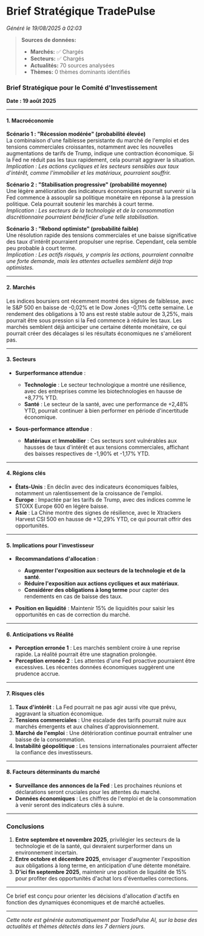 # Brief Stratégique TradePulse

*Généré le 19/08/2025 à 02:03*

> **Sources de données:**
> - **Marchés:** ✅ Chargés
> - **Secteurs:** ✅ Chargés
> - **Actualités:** 70 sources analysées
> - **Thèmes:** 0 thèmes dominants identifiés

### Brief Stratégique pour le Comité d'Investissement

**Date : 19 août 2025**

---

#### 1. **Macroéconomie**

**Scénario 1 : "Récession modérée" (probabilité élevée)**  
La combinaison d'une faiblesse persistante du marché de l'emploi et des tensions commerciales croissantes, notamment avec les nouvelles augmentations de tarifs de Trump, indique une contraction économique. Si la Fed ne réduit pas les taux rapidement, cela pourrait aggraver la situation.  
*Implication : Les actions cycliques et les secteurs sensibles aux taux d'intérêt, comme l'immobilier et les matériaux, pourraient souffrir.*

**Scénario 2 : "Stabilisation progressive" (probabilité moyenne)**  
Une légère amélioration des indicateurs économiques pourrait survenir si la Fed commence à assouplir sa politique monétaire en réponse à la pression politique. Cela pourrait soutenir les marchés à court terme.  
*Implication : Les secteurs de la technologie et de la consommation discrétionnaire pourraient bénéficier d'une telle stabilisation.*

**Scénario 3 : "Rebond optimiste" (probabilité faible)**  
Une résolution rapide des tensions commerciales et une baisse significative des taux d'intérêt pourraient propulser une reprise. Cependant, cela semble peu probable à court terme.  
*Implication : Les actifs risqués, y compris les actions, pourraient connaître une forte demande, mais les attentes actuelles semblent déjà trop optimistes.*

---

#### 2. **Marchés**

Les indices boursiers ont récemment montré des signes de faiblesse, avec le S&P 500 en baisse de -0,02% et le Dow Jones -0,11% cette semaine. Le rendement des obligations à 10 ans est resté stable autour de 3,25%, mais pourrait être sous pression si la Fed commence à réduire les taux. Les marchés semblent déjà anticiper une certaine détente monétaire, ce qui pourrait créer des décalages si les résultats économiques ne s'améliorent pas.

---

#### 3. **Secteurs**

- **Surperformance attendue** :  
  - **Technologie** : Le secteur technologique a montré une résilience, avec des entreprises comme les biotechnologies en hausse de +8,77% YTD.
  - **Santé** : Le secteur de la santé, avec une performance de +2,48% YTD, pourrait continuer à bien performer en période d'incertitude économique.

- **Sous-performance attendue** :  
  - **Matériaux** et **Immobilier** : Ces secteurs sont vulnérables aux hausses de taux d'intérêt et aux tensions commerciales, affichant des baisses respectives de -1,90% et -1,17% YTD.

---

#### 4. **Régions clés**

- **États-Unis** : En déclin avec des indicateurs économiques faibles, notamment un ralentissement de la croissance de l'emploi.
- **Europe** : Impactée par les tarifs de Trump, avec des indices comme le STOXX Europe 600 en légère baisse.
- **Asie** : La Chine montre des signes de résilience, avec le Xtrackers Harvest CSI 500 en hausse de +12,29% YTD, ce qui pourrait offrir des opportunités.

---

#### 5. **Implications pour l'investisseur**

- **Recommandations d'allocation** :
  - **Augmenter l'exposition aux secteurs de la technologie et de la santé**.
  - **Réduire l'exposition aux actions cycliques et aux matériaux**.
  - **Considérer des obligations à long terme** pour capter des rendements en cas de baisse des taux.
  
- **Position en liquidité** : Maintenir 15% de liquidités pour saisir les opportunités en cas de correction du marché.

---

#### 6. **Anticipations vs Réalité**

- **Perception erronée 1** : Les marchés semblent croire à une reprise rapide. La réalité pourrait être une stagnation prolongée.
- **Perception erronée 2** : Les attentes d'une Fed proactive pourraient être excessives. Les récentes données économiques suggèrent une prudence accrue.

---

#### 7. **Risques clés**

1. **Taux d'intérêt** : La Fed pourrait ne pas agir aussi vite que prévu, aggravant la situation économique.
2. **Tensions commerciales** : Une escalade des tarifs pourrait nuire aux marchés émergents et aux chaînes d'approvisionnement.
3. **Marché de l'emploi** : Une détérioration continue pourrait entraîner une baisse de la consommation.
4. **Instabilité géopolitique** : Les tensions internationales pourraient affecter la confiance des investisseurs.

---

#### 8. **Facteurs déterminants du marché**

- **Surveillance des annonces de la Fed** : Les prochaines réunions et déclarations seront cruciales pour les attentes du marché.
- **Données économiques** : Les chiffres de l'emploi et de la consommation à venir seront des indicateurs clés à suivre.

---

### Conclusions

1. **Entre septembre et novembre 2025**, privilégier les secteurs de la technologie et de la santé, qui devraient surperformer dans un environnement incertain.
2. **Entre octobre et décembre 2025**, envisager d'augmenter l'exposition aux obligations à long terme, en anticipation d'une détente monétaire.
3. **D'ici fin septembre 2025**, maintenir une position de liquidité de 15% pour profiter des opportunités d'achat lors d'éventuelles corrections.

--- 

Ce brief est conçu pour orienter les décisions d'allocation d'actifs en fonction des dynamiques économiques et de marché actuelles.

---

*Cette note est générée automatiquement par TradePulse AI, sur la base des actualités et thèmes détectés dans les 7 derniers jours.*
